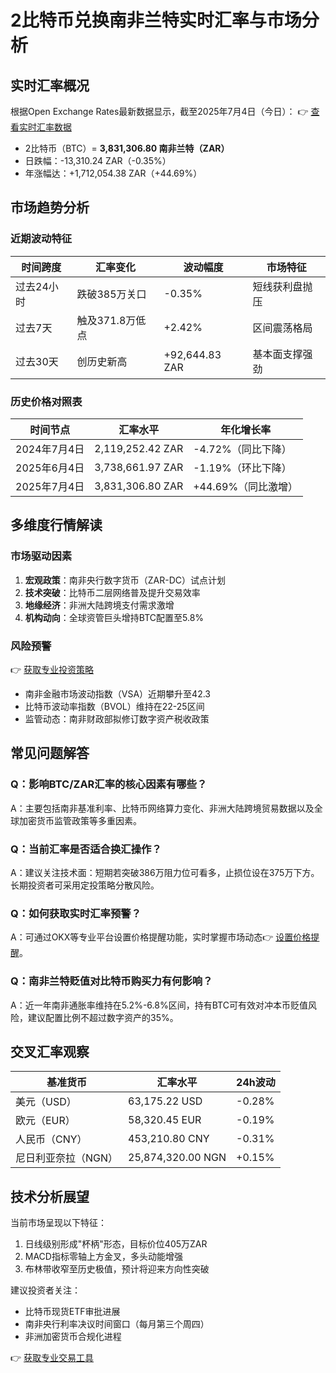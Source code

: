 # 2比特币兑换南非兰特实时汇率与市场分析

## 实时汇率概况
根据Open Exchange Rates最新数据显示，截至2025年7月4日（今日）：
👉 [查看实时汇率数据](https://bit.ly/okx_welcome)
- 2比特币（BTC）= **3,831,306.80 南非兰特（ZAR）**
- 日跌幅：-13,310.24 ZAR（-0.35%）
- 年涨幅达：+1,712,054.38 ZAR（+44.69%）

## 市场趋势分析

### 近期波动特征
| 时间跨度 | 汇率变化 | 波动幅度 | 市场特征 |
|---------|---------|---------|---------|
| 过去24小时 | 跌破385万关口 | -0.35% | 短线获利盘抛压 |
| 过去7天 | 触及371.8万低点 | +2.42% | 区间震荡格局 |
| 过去30天 | 创历史新高 | +92,644.83 ZAR | 基本面支撑强劲 |

### 历史价格对照表
| 时间节点 | 汇率水平 | 年化增长率 |
|---------|---------|---------|
| 2024年7月4日 | 2,119,252.42 ZAR | -4.72%（同比下降） |
| 2025年6月4日 | 3,738,661.97 ZAR | -1.19%（环比下降） |
| 2025年7月4日 | 3,831,306.80 ZAR | +44.69%（同比激增） |

## 多维度行情解读

### 市场驱动因素
1. **宏观政策**：南非央行数字货币（ZAR-DC）试点计划
2. **技术突破**：比特币二层网络普及提升交易效率
3. **地缘经济**：非洲大陆跨境支付需求激增
4. **机构动向**：全球资管巨头增持BTC配置至5.8%

### 风险预警
👉 [获取专业投资策略](https://bit.ly/okx_welcome)
- 南非金融市场波动指数（VSA）近期攀升至42.3
- 比特币波动率指数（BVOL）维持在22-25区间
- 监管动态：南非财政部拟修订数字资产税收政策

## 常见问题解答

### Q：影响BTC/ZAR汇率的核心因素有哪些？
A：主要包括南非基准利率、比特币网络算力变化、非洲大陆跨境贸易数据以及全球加密货币监管政策等多重因素。

### Q：当前汇率是否适合换汇操作？
A：建议关注技术面：短期若突破386万阻力位可看多，止损位设在375万下方。长期投资者可采用定投策略分散风险。

### Q：如何获取实时汇率预警？
A：可通过OKX等专业平台设置价格提醒功能，实时掌握市场动态👉 [设置价格提醒](https://bit.ly/okx_welcome)。

### Q：南非兰特贬值对比特币购买力有何影响？
A：近一年南非通胀率维持在5.2%-6.8%区间，持有BTC可有效对冲本币贬值风险，建议配置比例不超过数字资产的35%。

## 交叉汇率观察
| 基准货币 | 汇率水平 | 24h波动 |
|---------|---------|---------|
| 美元（USD） | 63,175.22 USD | -0.28% |
| 欧元（EUR） | 58,320.45 EUR | -0.19% |
| 人民币（CNY） | 453,210.80 CNY | -0.31% |
| 尼日利亚奈拉（NGN） | 25,874,320.00 NGN | +0.15% |

## 技术分析展望
当前市场呈现以下特征：
1. 日线级别形成"杯柄"形态，目标价位405万ZAR
2. MACD指标零轴上方金叉，多头动能增强
3. 布林带收窄至历史极值，预计将迎来方向性突破

建议投资者关注：
- 比特币现货ETF审批进展
- 南非央行利率决议时间窗口（每月第三个周四）
- 非洲加密货币合规化进程

👉 [获取专业交易工具](https://bit.ly/okx_welcome)